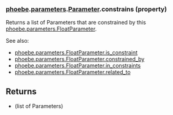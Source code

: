 ### [phoebe](phoebe.md).[parameters](phoebe.parameters.md).[Parameter](phoebe.parameters.Parameter.md).constrains (property)




Returns a list of Parameters that are constrained by this
 [phoebe.parameters.FloatParameter](phoebe.parameters.FloatParameter.md).

See also:
* [phoebe.parameters.FloatParameter.is_constraint](phoebe.parameters.FloatParameter.is_constraint.md)
* [phoebe.parameters.FloatParameter.constrained_by](phoebe.parameters.FloatParameter.constrained_by.md)
* [phoebe.parameters.FloatParameter.in_constraints](phoebe.parameters.FloatParameter.in_constraints.md)
* [phoebe.parameters.FloatParameter.related_to](phoebe.parameters.FloatParameter.related_to.md)

 Returns
 -------
 * (list of Parameters)

